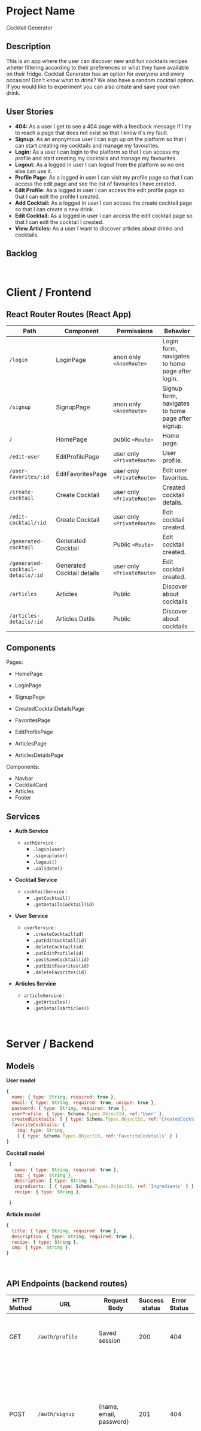 # Project Name

Cocktail Generator
<br>

## Description

This is an app where the user can discover new and fun cocktails recipes wheter filtering according to their preferences or what they have available on their fridge. Cocktail Generator has an option for everyone and every occasion! Don't know what to drink? We also have a random cocktail option. If you would like to experiment you can also create and save your own drink.

## User Stories

- **404:** As a user I get to see a 404 page with a feedback message if I try to reach a page that does not exist so that I know it's my fault.
- **Signup:** As an anonymous user I can sign up on the platform so that I can start creating my cocktails and manage my favourites.
- **Login:** As a user I can login to the platform so that I can access my profile and start creating my cocktails and manage my favourites.
- **Logout:** As a logged in user I can logout from the platform so no one else can use it.
- **Profile Page**: As a logged in user I can visit my profile page so that I can access the edit page and see the list of favourites I have created.
- **Edit Profile:** As a logged in user I can access the edit profile page so that I can edit the profile I created.
- **Add Cocktail:** As a logged in user I can access the create cocktail page so that I can create a new drink.
- **Edit Cocktail:** As a logged in user I can access the edit cocktail page so that I can edit the cocktail I created.
- **View Articles:** As a user I want to discover articles about drinks and cocktails.

## Backlog

<br>

# Client / Frontend

## React Router Routes (React App)

| Path                              | Component                  | Permissions                | Behavior                                          |
| --------------------------------- | -------------------------- | -------------------------- | ------------------------------------------------- |
| `/login`                          | LoginPage                  | anon only `<AnonRoute>`    | Login form, navigates to home page after login.   |
| `/signup`                         | SignupPage                 | anon only `<AnonRoute>`    | Signup form, navigates to home page after signup. |
| `/`                               | HomePage                   | public `<Route>`           | Home page.                                        |
| `/edit-user`                      | EditProfilePage            | user only `<PrivateRoute>` | User profile.                                     |
| `/user-favorites/:id`             | EditFavoritesPage          | user only `<PrivateRoute>` | Edit user favorites.                              |
| `/create-cocktail`                | Create Cocktail            | user only `<PrivateRoute>` | Created cocktail details.                         |
| `/edit-cocktail/:id`              | Create Cocktail            | user only `<PrivateRoute>` | Edit cocktail created.                            |
| `/generated-cocktail`             | Generated Cocktail         | Public `<Route>`           | Edit cocktail created.                            |
| `/generated-cocktail-details/:id` | Generated Cocktail details | user only `<PrivateRoute>` | Edit cocktail created.                            |
| `/articles`                       | Articles                   | Public                     | Discover about cocktails                          |
| `/articles-details/:id`           | Articles Detils            | Public                     | Discover about cocktails                          |

## Components

Pages:

- HomePage
- LoginPage

- SignupPage

- CreatedCocktailDetailsPage
- FavoritesPage

- EditProfilePage

- ArticlesPage
- ArticlesDetailsPage

Components:

- Navbar
- CocktailCard
- Articles
- Footer

## Services

- **Auth Service**

  - `authService` :
    - `.login(user)`
    - `.signup(user)`
    - `.logout()`
    - `.validate()`

- **Cocktail Service**

  - `cocktailService` :
    - `.getCocktail()`
    - `.getDetailsCocktail(id)`

- **User Service**

  - `userService` :
    - `.createCocktail(id)`
    - `.putEditCocktail(id)`
    - `.deleteCocktail(id)`
    - `.putEditProfile(id)`
    - `.postSaveCocktail(id)`
    - `.putEditFavorites(id)`
    - `.deleteFavorites(id)`

- **Articles Service**

  - `articleService` :
    - `.getArticles()`
    - `.getDetailsArticles()`

<br>

# Server / Backend

## Models

**User model**

```javascript
{
  name: { type: String, required: true },
  email: { type: String, required: true, unique: true },
  password: { type: String, required: true },
  userProfile: { type: Schema.Types.ObjectId, ref:'User' },
  createdCocktails: [ { type: Schema.Types.ObjectId, ref:'CreatedCocktails' } ]
  favoriteCocktails: {
    img: type: String,
    [ { type: Schema.Types.ObjectId, ref:'FavoriteCocktails' } ]
}
```

**Cocktail model**

```javascript
 {
   name: { type: String, required: true },
   img: { type: String },
   description: { type: String },
   ingredients: [ { type: Schema.Types.ObjectId, ref:'Ingredients' } ],
   recipe: { type: String },

 }
```

**Article model**

```javascript
{
  title: { type: String, required: true },
  description: { type: String, required: true },
  recipe: { type: String },
  img: { type: String },
}
```

<br>

## API Endpoints (backend routes)

| HTTP Method | URL                    | Request Body                 | Success status | Error Status | Description                                                                                                                     |
| ----------- | ---------------------- | ---------------------------- | -------------- | ------------ | ------------------------------------------------------------------------------------------------------------------------------- |
| GET         | `/auth/profile `       | Saved session                | 200            | 404          | Check if user is logged in and return profile page                                                                              |
| POST        | `/auth/signup`         | {name, email, password}      | 201            | 404          | Checks if fields not empty (422) and user not exists (409), then create user with encrypted password, and store user in session |
| POST        | `/auth/login`          | {email, password}         | 200            | 401          | Checks if fields not empty (422), if user exists (404), and if password matches (404), then stores user in session              |
| POST        | `/auth/logout`         |                              | 204            | 400          | Logs out the user                                                                                                               |
| GET         | `/api/cocktail`     |                              |                | 400          | Show one generated cocktail                                                                                                            |
| GET         | `/api/cocktail/:id` |          {name, img, description}                    |                |              | Show details of generated cocktail                                                                                                         |
| PUT        | `/user/edit-profile/:id`     | { name, password }       | 201            | 400          | Edit profile                                                                                               |
| POST         | `/user/create-cocktail/:id` |   {name, img, description}    | 200            | 400          | Create cocktail                                                                                                                 |
| PUT      | `/user/edit-cocktail/:id` |    {name, img, description}            | 201            | 400          | Edit cocktail                                                                                                               |
| DELETE         | `/user/edit-cocktail/:id`     |                              |                |              | delete cocktail                                                                                                            |
| GET        | `/user/favorite/:id`         |               | 200            | 404          | Show all favorites                                                                                                                      |
| POST         | `/user/save-cocktail/:id`     |     {name, img, description}           | 201            | 400          | Save cocktail                                                                                                                     |
| PUT      | `/user/edit-favorites/:id`     |                              | 200            | 400          | Edit favorites                                                                                                                   |
| DELETE         | `/user/edit-favorites/:id`           |                              | 201            | 400          | Delete favorites                                                                                                                      |
| GET         | `/auth/article`       |                              |                |              | show all articles                                                                                                             |
| GET        | `/auth/article-details`           |        |                |              | Show articles details                                                                                                                        |

<br>

## API's
https://www.thecocktaildb.com/api.php
<br>

## Packages
- Toastyfier
- Styled components
<br>

## Links

### Figma

[Here is the sketch of our project and the development of our ideas]
https://www.figma.com/file/rfvY5wnplsN9unbJhumQQR/Untitled?email=nat.caze%40gmail.com&is_not_gen_0=true&resource_type=file


### Git

The url to your repository and to your deployed project

[Client repository Link](https://github.com/screeeen/project-client)

[Server repository Link](https://github.com/screeeen/project-server)

[Deployed App Link](http://heroku.com)

### Slides

[Slides Link](http://slides.com) - The url to your _public_ presentation slides

### Contributors

Gabriela Meirelles - <https://github.com/gabimeirellesm> - <https://www.linkedin.com/in/gabriela-meirelles-martins/>
Nathalie Cazemajou - <https://github.com/natcaze> - <https://www.linkedin.com/in/nathalie-cazemajou/>
